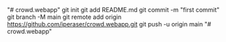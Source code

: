 "# crowd.webapp"  git init git add README.md git commit -m "first commit" git branch -M main git remote add origin https://github.com/iperaser/crowd.webapp.git git push -u origin main
"# crowd.webapp" 
